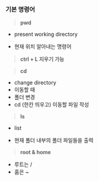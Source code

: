 ### 기본 명령어

> **pwd**

- present working directory

- 현재 위치 알아내는 명령어



> **ctrl + L 지우기 가능**



> **cd** 

- change directory
- 이동할 때
- 폴더 변경
- cd (한칸 띄우고) 이동할 파일 작성



> **ls**

- list

- 현재 폴더 내부의 폴더 파일들을 출력



> **root & home**

- 루트는 /
- 홈은 ~